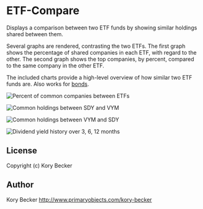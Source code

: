 ETF-Compare
===

Displays a comparison between two ETF funds by showing similar holdings shared between them.

Several graphs are rendered, contrasting the two ETFs. The first graph shows the percentage of shared companies in each ETF, with regard to the other. The second graph shows the top companies, by percent, compared to the same company in the other ETF.

The included charts provide a high-level overview of how similar two ETF funds are. Also works for [bonds](https://github.com/primaryobjects/etf-compare/tree/jnk-vs-hyg).

![Percent of common companies between ETFs](https://raw.githubusercontent.com/primaryobjects/etf-compare/master/images/plot1.png)

![Common holdings between SDY and VYM](https://raw.githubusercontent.com/primaryobjects/etf-compare/master/images/plot2.png)

![Common holdings between VYM and SDY](https://raw.githubusercontent.com/primaryobjects/etf-compare/master/images/plot3.png)

![Dividend yield history over 3, 6, 12 months](https://raw.githubusercontent.com/primaryobjects/etf-compare/master/images/plot4.png)

License
----

Copyright (c) Kory Becker

Author
----
Kory Becker
http://www.primaryobjects.com/kory-becker